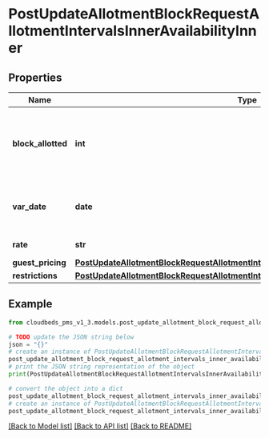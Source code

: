 # PostUpdateAllotmentBlockRequestAllotmentIntervalsInnerAvailabilityInner


## Properties

Name | Type | Description | Notes
------------ | ------------- | ------------- | -------------
**block_allotted** | **int** | Total number of units available for the room type for this day | [optional] 
**var_date** | **date** | the day within the interval (YYYY-MM-DD) | [optional] 
**rate** | **str** | the price if applicable | [optional] 
**guest_pricing** | [**PostUpdateAllotmentBlockRequestAllotmentIntervalsInnerAvailabilityInnerGuestPricing**](PostUpdateAllotmentBlockRequestAllotmentIntervalsInnerAvailabilityInnerGuestPricing.md) |  | [optional] 
**restrictions** | [**PostUpdateAllotmentBlockRequestAllotmentIntervalsInnerAvailabilityInnerRestrictions**](PostUpdateAllotmentBlockRequestAllotmentIntervalsInnerAvailabilityInnerRestrictions.md) |  | [optional] 

## Example

```python
from cloudbeds_pms_v1_3.models.post_update_allotment_block_request_allotment_intervals_inner_availability_inner import PostUpdateAllotmentBlockRequestAllotmentIntervalsInnerAvailabilityInner

# TODO update the JSON string below
json = "{}"
# create an instance of PostUpdateAllotmentBlockRequestAllotmentIntervalsInnerAvailabilityInner from a JSON string
post_update_allotment_block_request_allotment_intervals_inner_availability_inner_instance = PostUpdateAllotmentBlockRequestAllotmentIntervalsInnerAvailabilityInner.from_json(json)
# print the JSON string representation of the object
print(PostUpdateAllotmentBlockRequestAllotmentIntervalsInnerAvailabilityInner.to_json())

# convert the object into a dict
post_update_allotment_block_request_allotment_intervals_inner_availability_inner_dict = post_update_allotment_block_request_allotment_intervals_inner_availability_inner_instance.to_dict()
# create an instance of PostUpdateAllotmentBlockRequestAllotmentIntervalsInnerAvailabilityInner from a dict
post_update_allotment_block_request_allotment_intervals_inner_availability_inner_from_dict = PostUpdateAllotmentBlockRequestAllotmentIntervalsInnerAvailabilityInner.from_dict(post_update_allotment_block_request_allotment_intervals_inner_availability_inner_dict)
```
[[Back to Model list]](../README.md#documentation-for-models) [[Back to API list]](../README.md#documentation-for-api-endpoints) [[Back to README]](../README.md)


